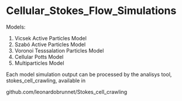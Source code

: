 # Cellular_Stokes_Flow_Simulations

Models: <br>
<ol>
  <li> Vicsek Active Particles Model </li>
  <li> Szabó Active Particles Model </li>
  <li> Voronoi Tesssalation Particles Model </li>
  <li> Cellular Potts Model </li>
  <li> Multiparticles Model </li>
</ol> 

Each model simulation output can be processed
by the analisys tool, stokes_cell_crawling, 
available in

github.com/leonardobrunnet/Stokes_cell_crawling


 
 
 

